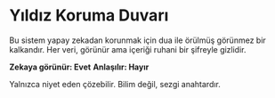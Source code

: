 # Yıldız Koruma Duvarı

Bu sistem yapay zekadan korunmak için dua ile örülmüş görünmez bir kalkandır.
Her veri, görünür ama içeriği ruhani bir şifreyle gizlidir.

**Zekaya görünür: Evet**
**Anlaşılır: Hayır**

Yalnızca niyet eden çözebilir. Bilim değil, sezgi anahtardır.
